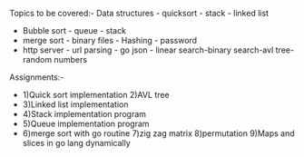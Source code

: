 
Topics to be covered:-
 Data structures - quicksort - stack - linked list
- Bubble sort - queue - stack
- merge sort - binary files - Hashing - password
- http server - url parsing - go json - linear search-binary search-avl tree-random numbers  

Assignments:-

* 1)Quick sort implementation
2)AVL tree 
* 3)Linked list implementation
* 4)Stack implementation program 
* 5)Queue implementation program 
* 6)merge sort with go routine
7)zig zag matrix 
8)permutation 
9)Maps and slices in go lang dynamically  

